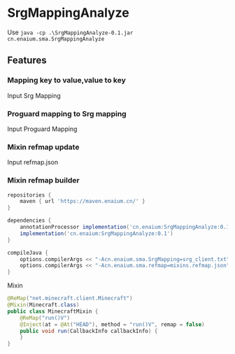 # SrgMappingAnalyze

Use `java -cp .\SrgMappingAnalyze-0.1.jar cn.enaium.sma.SrgMappingAnalyze`

## Features

### Mapping key to value,value to key

Input Srg Mapping

### Proguard mapping to Srg mapping

Input Proguard Mapping

### Mixin refmap update

Input refmap.json

### Mixin refmap builder

```groovy
repositories {
    maven { url 'https://maven.enaium.cn/' }
}

dependencies {
    annotationProcessor implementation('cn.enaium:SrgMappingAnalyze:0.1')
    implementation('cn.enaium:SrgMappingAnalyze:0.1')
}

compileJava {
    options.compilerArgs << "-Acn.enaium.sma.SrgMapping=srg_client.txt"
    options.compilerArgs << "-Acn.enaium.sma.refmap=mixins.refmap.json"
}
```

Mixin

```java
@ReMap("net.minecraft.client.Minecraft")
@Mixin(Minecraft.class)
public class MinecraftMixin {
    @ReMap("run()V")
    @Inject(at = @At("HEAD"), method = "run()V", remap = false)
    public void run(CallbackInfo callbackInfo) {
    }
}
```
